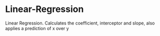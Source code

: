 # Linear-Regression
Linear Regression.  Calculates the coefficient, interceptor and slope, also applies a prediction of x over y
